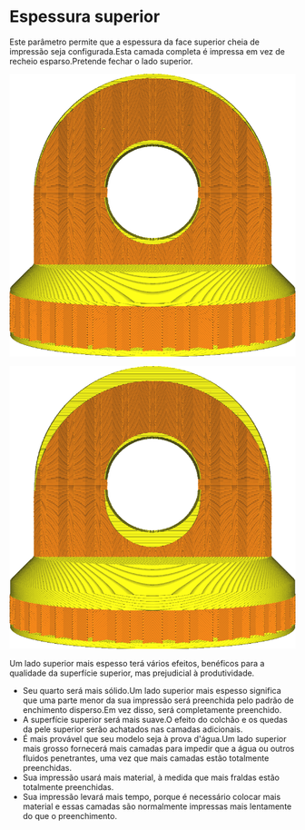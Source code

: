 Espessura superior
====
Este parâmetro permite que a espessura da face superior cheia de impressão seja configurada.Esta camada completa é impressa em vez de recheio esparso.Pretende fechar o lado superior.

![Espessura superior comum](../../../articles/images/top_bottom_thickness_0.8.png)

![Espessura fortemente aumentada](../../../articles/images/top_thickness.png)

Um lado superior mais espesso terá vários efeitos, benéficos para a qualidade da superfície superior, mas prejudicial à produtividade.
* Seu quarto será mais sólido.Um lado superior mais espesso significa que uma parte menor da sua impressão será preenchida pelo padrão de enchimento disperso.Em vez disso, será completamente preenchido.
* A superfície superior será mais suave.O efeito do colchão e os quedas da pele superior serão achatados nas camadas adicionais.
* É mais provável que seu modelo seja à prova d'água.Um lado superior mais grosso fornecerá mais camadas para impedir que a água ou outros fluidos penetrantes, uma vez que mais camadas estão totalmente preenchidas.
* Sua impressão usará mais material, à medida que mais fraldas estão totalmente preenchidas.
* Sua impressão levará mais tempo, porque é necessário colocar mais material e essas camadas são normalmente impressas mais lentamente do que o preenchimento.